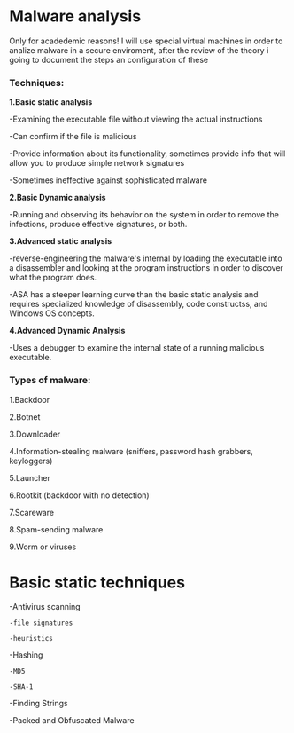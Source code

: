 # Malware analysis 

Only for  acadedemic reasons!
I will use special virtual machines in order to analize malware in a secure enviroment, after the review of the theory i going  to document the steps an configuration of these
### Techniques:

**1.Basic static analysis**

-Examining the executable file without viewing the actual instructions

-Can confirm if the file is malicious

-Provide information about its functionality, sometimes provide info that will allow you
to produce simple network signatures

-Sometimes ineffective against sophisticated malware


**2.Basic Dynamic analysis**

-Running and observing its behavior on the system in order to remove the infections, produce effective signatures, or both.


**3.Advanced static analysis**

-reverse-engineering the malware's internal by loading the executable into a disassembler and looking at
the program instructions in order to discover what the program does.

-ASA has a steeper learning curve than the basic static analysis and requires specialized knowledge of disassembly, code constructss, and Windows OS concepts.

**4.Advanced Dynamic Analysis**

-Uses a debugger to examine the internal state of a running malicious executable.




### Types of malware:
1.Backdoor

2.Botnet

3.Downloader 

4.Information-stealing malware (sniffers, password hash grabbers, keyloggers)

5.Launcher

6.Rootkit (backdoor with no detection)

7.Scareware

8.Spam-sending malware

9.Worm or viruses


# Basic static techniques

-Antivirus scanning

	-file signatures

	-heuristics


-Hashing

	-MD5

	-SHA-1

-Finding Strings

-Packed and Obfuscated Malware
